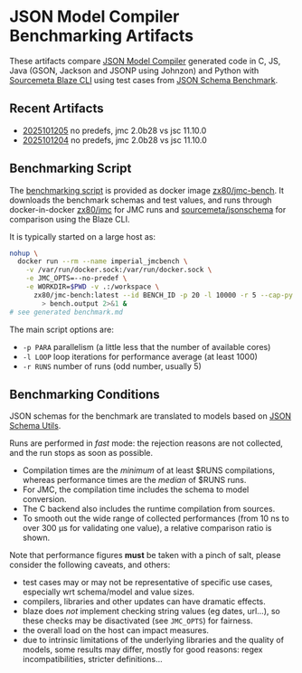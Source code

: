 # JSON Model Compiler Benchmarking Artifacts

These artifacts compare
[JSON Model Compiler](https://github.com/clairey-zx81/json-model) generated code in
C, JS, Java (GSON, Jackson and JSONP using Johnzon) and Python with
[Sourcemeta Blaze CLI](https://github.com/sourcemeta/jsonschema) using test cases from
[JSON Schema Benchmark](https://github.com/sourcemeta-research/jsonschema-benchmark).

## Recent Artifacts

- [2025101205](benchmarks/2025101205.md) no predefs, jmc 2.0b28 vs jsc 11.10.0
- [2025101204](benchmarks/2025101204.md) no predefs, jmc 2.0b28 vs jsc 11.10.0

## Benchmarking Script

The [benchmarking script](https://github.com/clairey-zx81/json-model/blob/main/tests/perf/benchmark.sh)
is provided as docker image [zx80/jmc-bench](https://hub.docker.com/repository/docker/zx80/jmc-bench).
It downloads the benchmark schemas and test values, and runs through docker-in-docker
[zx80/jmc](https://hub.docker.com/repository/docker/zx80/jmc) for JMC runs and
[sourcemeta/jsonschema](https://github.com/sourcemeta/jsonschema/pkgs/container/jsonschema)
for comparison using the Blaze CLI.

It is typically started on a large host as:

```sh
nohup \
  docker run --rm --name imperial_jmcbench \
    -v /var/run/docker.sock:/var/run/docker.sock \
    -e JMC_OPTS=--no-predef \
    -e WORKDIR=$PWD -v .:/workspace \
      zx80/jmc-bench:latest --id BENCH_ID -p 20 -l 10000 -r 5 --cap-py --jmc=latest --env=JMC_OPTS \
        > bench.output 2>&1 &
# see generated benchmark.md
```

The main script options are:

- `-p PARA` parallelism (a little less that the number of available cores)
- `-l LOOP` loop iterations for performance average (at least 1000)
- `-r RUNS` number of runs (odd number, usually 5)

## Benchmarking Conditions

JSON schemas for the benchmark are translated to models based on
[JSON Schema Utils](https://github.com/zx80/json-schema-utils).

Runs are performed in _fast_ mode: the rejection reasons are not collected, and
the run stops as soon as possible.

- Compilation times are the _minimum_ of at least $RUNS compilations,
  whereas performance times are the _median_ of $RUNS runs.
- For JMC, the compilation time includes the schema to model conversion.
- The C backend also includes the runtime compilation from sources.
- To smooth out the wide range of collected performances (from 10 ns to
  over 300 µs for validating one value), a relative comparison ratio is shown.

Note that performance figures **must** be taken with a pinch of salt, please consider
the following caveats, and others:

- test cases may or may not be representative of specific use cases,
  especially wrt schema/model and value sizes.
- compilers, libraries and other updates can have dramatic effects.
- blaze does _not_ implement checking string values (eg dates, url…),
  so these checks may be disactivated (see `JMC_OPTS`) for fairness.
- the overall load on the host can impact measures.
- due to intrinsic limitations of the underlying libraries and the quality of models,
  some results may differ, mostly for good reasons: regex incompatibilities, stricter
  definitions…
